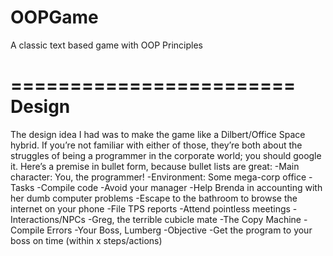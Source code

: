# OOPGame
A classic text based game with OOP Principles

========================
Design
========================
The design idea I had was to make the game like a Dilbert/Office Space hybrid. If you’re not familiar with either of those, they’re both about the struggles of being a programmer in the corporate world; you should google it. Here’s a premise in bullet form, because bullet lists are great:
  -Main character: You, the programmer!
  -Environment: Some mega-corp office
  -Tasks
    -Compile code
    -Avoid your manager
    -Help Brenda in accounting with her dumb computer problems
    -Escape to the bathroom to browse the internet on your phone 
    -File TPS reports
    -Attend pointless meetings
  -Interactions/NPCs
    -Greg, the terrible cubicle mate
    -The Copy Machine 
    -Compile Errors
    -Your Boss, Lumberg
  -Objective 
    -Get the program to your boss on time (within x steps/actions)

